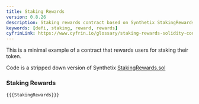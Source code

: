 ```yaml
---
title: Staking Rewards
version: 0.8.26
description: Staking rewards contract based on Synthetix StakingRewards.sol
keywords: [defi, staking, reward, rewards]
cyfrinLink: https://www.cyfrin.io/glossary/staking-rewards-solidity-code-example
---
```


This is a minimal example of a contract that rewards users for staking their token.

Code is a stripped down version of Synthetix <a href="https://github.com/Synthetixio/synthetix/blob/develop/contracts/StakingRewards.sol" target="__blank">StakingRewards.sol</a>

### Staking Rewards

```solidity
{{{StakingRewards}}}
```
